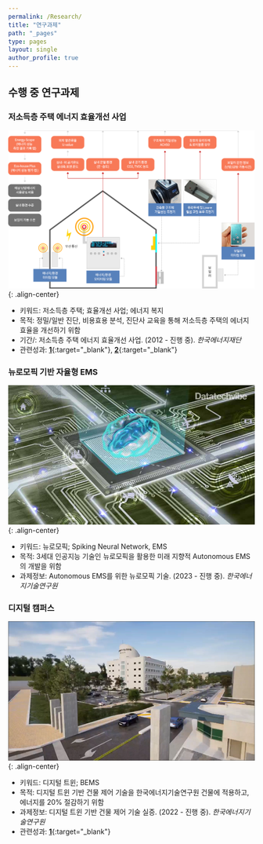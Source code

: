 ```yaml
---
permalink: /Research/
title: "연구과제"
path: "_pages"
type: pages
layout: single
author_profile: true
---
```

## 수행 중 연구과제
### 저소득층 주택 에너지 효율개선 사업
![이미지 alt](/assets/images/lowincome.png)
{: .align-center}   
* 키워드: 저소득층 주택; 효율개선 사업; 에너지 복지    
* 목적: 정밀/일반 진단, 비용효용 분석, 진단사 교육을 통해 저소득층 주택의 에너지 효율을 개선하기 위함   
* 기간/: 저소득층 주택 에너지 효율개선 사업. (2012 - 진행 중). _한국에너지재단_   
* 관련성과: [__1__](https://www.mdpi.com/1996-1073/13/21/5796){:target="_blank"}, [__2__](https://www.sciencedirect.com/science/article/pii/S2214157X22001204){:target="_blank"}

### 뉴로모픽 기반 자율형 EMS
![이미지 alt](/assets/images/neuro.jpg)
{: .align-center}   
* 키워드: 뉴로모픽; Spiking Neural Network, EMS    
* 목적: 3세대 인공지능 기술인 뉴로모픽을 활용한 미래 지향적 Autonomous EMS의 개발을 위함   
* 과제정보: Autonomous EMS를 위한 뉴로모픽 기술. (2023 - 진행 중). _한국에너지기술연구원_   

### 디지털 캠퍼스
![이미지 alt](/assets/images/digitwin.png)
{: .align-center}   
* 키워드: 디지털 트윈; BEMS    
* 목적: 디지털 트윈 기반 건물 제어 기술을 한국에너지기술연구원 건물에 적용하고, 에너지를 20% 절감하기 위함   
* 과제정보: 디지털 트윈 기반 건물 제어 기술 실증. (2022 - 진행 중). _한국에너지기술연구원_   
* 관련성과: [__1__](https://www.sciencedirect.com/science/article/pii/S2352710223004126){:target="_blank"}
